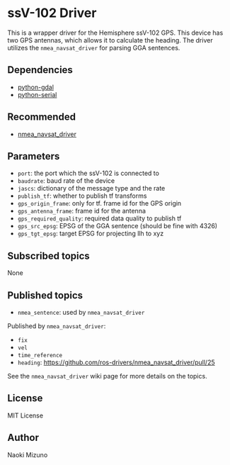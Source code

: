 # ssV-102 Driver

This is a wrapper driver for the Hemisphere ssV-102 GPS. This device has two
GPS antennas, which allows it to calculate the heading. The driver utilizes
the `nmea_navsat_driver` for parsing GGA sentences.

## Dependencies

- [python-gdal](https://pypi.python.org/pypi/GDAL)
- [python-serial](https://pythonhosted.org/pyserial/)

## Recommended

- [nmea_navsat_driver](http://wiki.ros.org/nmea_navsat_driver)

## Parameters

- `port`: the port which the ssV-102 is connected to
- `baudrate`: baud rate of the device
- `jascs`: dictionary of the message type and the rate
- `publish_tf`: whether to publish tf transforms
- `gps_origin_frame`: only for tf. frame id for the GPS origin
- `gps_antenna_frame`: frame id for the antenna
- `gps_required_quality`: required data quality to publish tf
- `gps_src_epsg`: EPSG of the GGA sentence (should be fine with 4326)
- `gps_tgt_epsg`: target EPSG for projecting llh to xyz

## Subscribed topics

None

## Published topics

- `nmea_sentence`: used by `nmea_navsat_driver`

Published by `nmea_navsat_driver`:

- `fix`
- `vel`
- `time_reference`
- `heading`: https://github.com/ros-drivers/nmea_navsat_driver/pull/25

See the `nmea_navsat_driver` wiki page for more details on the topics.

## License

MIT License

## Author

Naoki Mizuno
